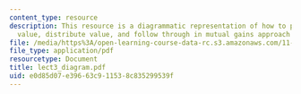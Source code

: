 ```yaml
---
content_type: resource
description: This resource is a diagrammatic representation of how to prepare, create
  value, distribute value, and follow through in mutual gains approach to negotiation.
file: /media/https%3A/open-learning-course-data-rc.s3.amazonaws.com/11-255-negotiation-and-dispute-resolution-in-the-public-sector-spring-2005/e0d85d07e39663c911538c835299539f_lect3_diagram.pdf
file_type: application/pdf
resourcetype: Document
title: lect3_diagram.pdf
uid: e0d85d07-e396-63c9-1153-8c835299539f
---
```

